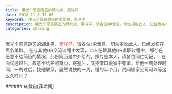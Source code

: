 ```yaml
---
title: 曝光个恶意跳签的湖北男，吴洋洋
date: 2018-11-8 11:00
keywords: 曝光个恶意跳签的湖北男，吴洋洋
description: 曝光个恶意跳签的湖北男，吴洋洋，请各位HR留意，切勿招收此人，已经发布在黑名单群。 在与其他HR交流过程中发现，此人在跟其他HR求职过程中，都存在恶意不给简历的情况，此份简历是中介给的，照片是本人，请各位同仁切记。   在面试通过后，故意不给护照首页，寄签后，又找借口说家中有事，给他一周处理时间，一周过后，找他联系，居然说快的一周，慢的半个月，试问哪家公司可以等这么久时间？
categories: sharing
---
```

<td class="t_f" id="postmessage_2236737">

<font color="#444444"><font face="Tahoma, Helvetica, SimSun, sans-serif">曝光个恶意跳签的湖北男，</font></font><font color="#ff0000"><font face="Tahoma, Helvetica, SimSun, sans-serif">吴洋洋</font></font><font color="#444444"><font face="Tahoma, Helvetica, SimSun, sans-serif">，请各位HR留意，切勿招收此人，已经发布在黑名单群。 在与其他HR交流过程中发现，此人在跟其他HR求职过程中，都存在恶意不给简历的情况，此份简历是中介给的，照片是本人，请各位同仁切记。   在面试通过后，故意不给护照首页，寄签后，又找借口说家中有事，给他一周处理时间，一周过后，找他联系，居然说快的一周，慢的半个月，试问哪家公司可以等这么久时间？</font></font><br/>
</td>
###### 转载自[菲龙网]